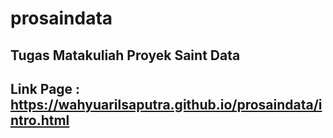 # prosaindata
## Tugas Matakuliah Proyek Saint Data
## Link Page : https://wahyuarilsaputra.github.io/prosaindata/intro.html
